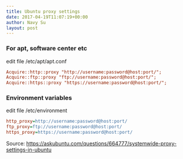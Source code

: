 ```yaml
---
title: Ubuntu proxy settings
date: 2017-04-19T11:07:19+00:00
author: Navy Su
layout: post
---
```

### For apt, software center etc
edit file /etc/apt/apt.conf
~~~ini
Acquire::http::proxy "http://username:password@host:port/";
Acquire::ftp::proxy "ftp://username:password@host:port/";
Acquire::https::proxy "https://username:password@host:port/";
~~~
### Environment variables
edit file /etc/environment
~~~ini
http_proxy=http://username:password@host:port/
ftp_proxy=ftp://username:password@host:port/
https_proxy=https://username:password@host:port/
~~~

Source: <https://askubuntu.com/questions/664777/systemwide-proxy-settings-in-ubuntu>

